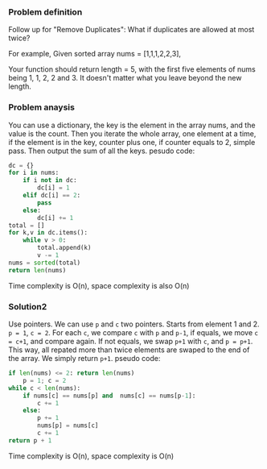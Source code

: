 ### Problem definition
Follow up for "Remove Duplicates":
What if duplicates are allowed at most twice?

For example,
Given sorted array nums = [1,1,1,2,2,3],

Your function should return length = 5, with the first five elements of nums being 1, 1, 2, 2 and 3. It doesn't matter what you leave beyond the new length.

### Problem anaysis
You can use a dictionary, the key is the element in the array nums, and the value is the count. Then you iterate the whole array, one element at a time, if the element is in the key, counter plus one, if counter equals to 2, simple pass. Then output the sum of all the keys.
pesudo code:
```python
dc = {}
for i in nums:
    if i not in dc:
        dc[i] = 1
    elif dc[i] == 2:
        pass
    else:
        dc[i] += 1
total = []
for k,v in dc.items():
    while v > 0:
        total.append(k)
        v -= 1
nums = sorted(total)
return len(nums)
```
Time complexity is O(n), space complexity is also O(n)

### Solution2
Use pointers. We can use `p` and `c` two pointers. Starts from element 1 and 2. `p = 1`, `c = 2`. For each `c`, we compare `c` with `p` and `p-1`, if equals, we move `c = c+1`, and compare again. If not equals, we swap `p+1` with `c`, and `p = p+1`. This way, all repated more than twice elements are swaped to the end of the array. We simply return `p+1`.
pseudo code:
```python
if len(nums) <= 2: return len(nums)
    p = 1; c = 2
while c < len(nums):
    if nums[c] == nums[p] and  nums[c] == nums[p-1]:
        c += 1
    else:
        p += 1
        nums[p] = nums[c]
        c += 1
return p + 1
```
Time complexity is O(n), space complexity is O(n)